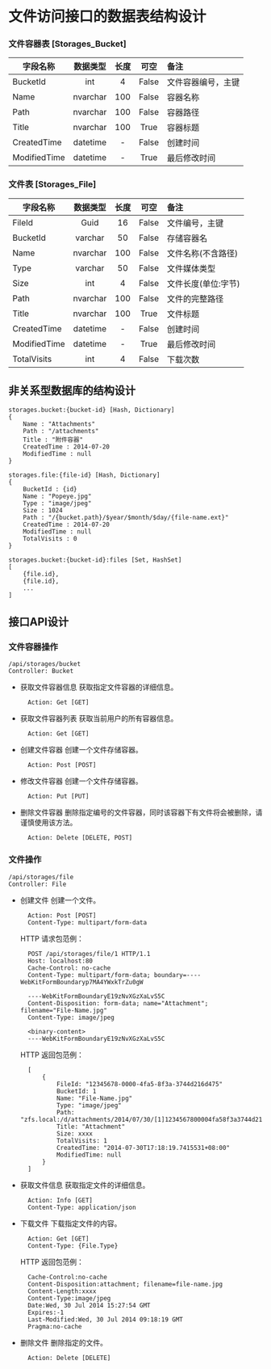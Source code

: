 ﻿文件访问接口的数据表结构设计
======


### 文件容器表 [Storages_Bucket]

字段名称 | 数据类型 | 长度 | 可空 | 备注
---------|:--------:|:----:|:----:|:----|
BucketId | int | 4 | False | 文件容器编号，主键
Name | nvarchar | 100 | False | 容器名称
Path | nvarchar | 100 | False | 容器路径
Title | nvarchar | 100 | True | 容器标题
CreatedTime | datetime | - | False | 创建时间
ModifiedTime | datetime | - | True | 最后修改时间


### 文件表 [Storages_File]

字段名称 | 数据类型 | 长度 | 可空 | 备注
---------|:--------:|:----:|:----:|:----|
FileId | Guid | 16 | False | 文件编号，主键
BucketId | varchar | 50 | False | 存储容器名
Name | nvarchar | 100 | False | 文件名称(不含路径)
Type | varchar | 50 | False | 文件媒体类型
Size | int | 4 | False | 文件长度(单位:字节)
Path | nvarchar | 100 | False | 文件的完整路径
Title | nvarchar | 100 | True | 文件标题
CreatedTime | datetime | - | False | 创建时间
ModifiedTime | datetime | - | True | 最后修改时间
TotalVisits | int | 4 | False | 下载次数


## 非关系型数据库的结构设计

	storages.bucket:{bucket-id} [Hash, Dictionary]
	{
		Name : "Attachments"
		Path : "/attachments"
		Title : "附件容器"
		CreatedTime : 2014-07-20
		ModifiedTime : null
	}

	storages.file:{file-id} [Hash, Dictionary]
	{
		BucketId : {id}
		Name : "Popeye.jpg"
		Type : "image/jpeg"
		Size : 1024
		Path : "/{bucket.path}/$year/$month/$day/{file-name.ext}"
		CreatedTime : 2014-07-20
		ModifiedTime : null
		TotalVisits : 0
	}

	storages.bucket:{bucket-id}:files [Set, HashSet]
	[
		{file.id},
		{file.id},
		...
	]


## 接口API设计


### 文件容器操作
	/api/storages/bucket
	Controller: Bucket

- 获取文件容器信息
	获取指定文件容器的详细信息。

		Action: Get [GET]

- 获取文件容器列表
	获取当前用户的所有容器信息。

		Action: Get [GET]

- 创建文件容器
	创建一个文件存储容器。

		Action: Post [POST]

- 修改文件容器
	创建一个文件存储容器。

		Action: Put [PUT]

- 删除文件容器
	删除指定编号的文件容器，同时该容器下有文件将会被删除，请谨慎使用该方法。

		Action: Delete [DELETE, POST]


### 文件操作
	/api/storages/file
	Controller: File

- 创建文件
	创建一个文件。

		Action: Post [POST]
		Content-Type: multipart/form-data

	HTTP 请求包范例：

		POST /api/storages/file/1 HTTP/1.1
		Host: localhost:80
		Cache-Control: no-cache
		Content-Type: multipart/form-data; boundary=----WebKitFormBoundaryp7MA4YWxkTrZu0gW

		----WebKitFormBoundaryE19zNvXGzXaLvS5C
		Content-Disposition: form-data; name="Attachment"; filename="File-Name.jpg"
		Content-Type: image/jpeg

		<binary-content>
		----WebKitFormBoundaryE19zNvXGzXaLvS5C

	HTTP 返回包范例：

		[
			{
				FileId: "12345678-0000-4fa5-8f3a-3744d216d475"
				BucketId: 1
				Name: "File-Name.jpg"
				Type: "image/jpeg"
				Path: "zfs.local:/d/attachments/2014/07/30/[1]1234567800004fa58f3a3744d216d475.jpg"
				Title: "Attachment"
				Size: xxxx
				TotalVisits: 1
				CreatedTime: "2014-07-30T17:18:19.7415531+08:00"
				ModifiedTime: null
			}
		]


- 获取文件信息
	获取指定文件的详细信息。

		Action: Info [GET]
		Content-Type: application/json

- 下载文件
	下载指定文件的内容。

		Action: Get [GET]
		Content-Type: {File.Type}

	HTTP 返回包范例：

		Cache-Control:no-cache
		Content-Disposition:attachment; filename=file-name.jpg
		Content-Length:xxxx
		Content-Type:image/jpeg
		Date:Wed, 30 Jul 2014 15:27:54 GMT
		Expires:-1
		Last-Modified:Wed, 30 Jul 2014 09:18:19 GMT
		Pragma:no-cache

- 删除文件
	删除指定的文件。

		Action: Delete [DELETE]

